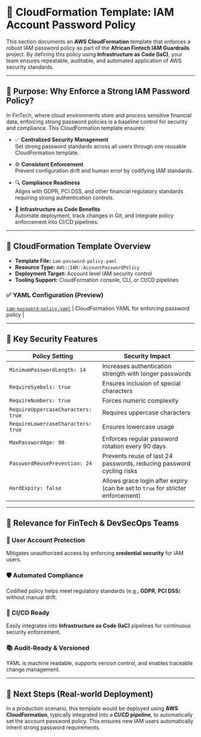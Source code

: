 # 🔐 CloudFormation Template: IAM Account Password Policy

This section documents an **AWS CloudFormation** template that enforces a robust IAM password policy as part of the **African Fintech IAM Guardrails** project. By defining this policy using **Infrastructure as Code (IaC)**, your team ensures repeatable, auditable, and automated application of AWS security standards.

---

## 🎯 Purpose: Why Enforce a Strong IAM Password Policy?

In FinTech, where cloud environments store and process sensitive financial data, enforcing strong password policies is a baseline control for security and compliance. This CloudFormation template ensures:

- ✅ **Centralized Security Management**  
  Set strong password standards across all users through one reusable CloudFormation template.

- ⚙️ **Consistent Enforcement**  
  Prevent configuration drift and human error by codifying IAM standards.

- 🔍 **Compliance Readiness**  
  Aligns with GDPR, PCI DSS, and other financial regulatory standards requiring strong authentication controls.

- 🧱 **Infrastructure as Code Benefits**  
  Automate deployment, track changes in Git, and integrate policy enforcement into CI/CD pipelines.

---

## 📄 CloudFormation Template Overview

- **Template File:** `iam-password-policy.yaml`  
- **Resource Type:** `AWS::IAM::AccountPasswordPolicy`  
- **Deployment Target:** Account level IAM security control  
- **Tooling Support:** CloudFormation console, CLI, or CI/CD pipelines

### ✅ YAML Configuration (Preview)

[`iam-password-policy.yaml`](./iam-password-policy.yaml) | CloudFormation YAML for enforcing password policy |

---
## 🔎 Key Security Features

| **Policy Setting**                  | **Security Impact**                                                                 |
|------------------------------------|--------------------------------------------------------------------------------------|
| `MinimumPasswordLength: 14`        | Increases authentication strength with longer passwords                             |
| `RequireSymbols: true`             | Ensures inclusion of special characters                                             |
| `RequireNumbers: true`             | Forces numeric complexity                                                           |
| `RequireUppercaseCharacters: true` | Requires uppercase characters                                                       |
| `RequireLowercaseCharacters: true` | Ensures lowercase usage                                                             |
| `MaxPasswordAge: 90`               | Enforces regular password rotation every 90 days                                   |
| `PasswordReusePrevention: 24`      | Prevents reuse of last 24 passwords, reducing password cycling risks                |
| `HardExpiry: false`                | Allows grace login after expiry (can be set to `true` for stricter enforcement)     |

---

## 💼 Relevance for FinTech & DevSecOps Teams

### 🔐 User Account Protection  
Mitigates unauthorized access by enforcing **credential security** for IAM users.

### 🛡️ Automated Compliance  
Codified policy helps meet regulatory standards (e.g., **GDPR**, **PCI DSS**) without manual drift.

### 🔁 CI/CD Ready  
Easily integrates into **Infrastructure as Code (IaC)** pipelines for continuous security enforcement.

### 📚 Audit-Ready & Versioned  
YAML is machine readable, supports version control, and enables traceable change management.

---
## 🚀 Next Steps (Real-world Deployment)

In a production scenario, this template would be deployed using **AWS CloudFormation**, typically integrated into a **CI/CD pipeline**, to automatically set the account password policy. This ensures new IAM users automatically inherit strong password requirements.


